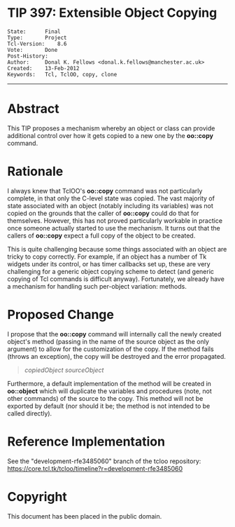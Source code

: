 # TIP 397: Extensible Object Copying
	State:		Final
	Type:		Project
	Tcl-Version:	8.6
	Vote:		Done
	Post-History:	
	Author:		Donal K. Fellows <donal.k.fellows@manchester.ac.uk>
	Created:	13-Feb-2012
	Keywords:	Tcl, TclOO, copy, clone
-----

# Abstract

This TIP proposes a mechanism whereby an object or class can provide
additional control over how it gets copied to a new one by the **oo::copy**
command.

# Rationale

I always knew that TclOO's **oo::copy** command was not particularly
complete, in that only the C-level state was copied. The vast majority of
state associated with an object \(notably including its variables\) was not
copied on the grounds that the caller of **oo::copy** could do that for
themselves. However, this has not proved particularly workable in practice
once someone actually started to use the mechanism. It turns out that the
callers of **oo::copy** expect a full copy of the object to be created.

This is quite challenging because some things associated with an object are
tricky to copy correctly. For example, if an object has a number of Tk widgets
under its control, or has timer callbacks set up, these are very challenging
for a generic object copying scheme to detect \(and generic copying of Tcl
commands is difficult anyway\). Fortunately, we already have a mechanism for
handling such per-object variation: methods.

# Proposed Change

I propose that the **oo::copy** command will internally call the newly
created object's **<cloned>** method \(passing in the name of the source
object as the only argument\) to allow for the customization of the copy. If
the method fails \(throws an exception\), the copy will be destroyed and the
error propagated.

 > _copiedObject_ **<cloned>** _sourceObject_

Furthermore, a default implementation of the **<cloned>** method will be
created in **oo::object** which will duplicate the variables and procedures
\(note, not other commands\) of the source to the copy. This method will not be
exported by default \(nor should it be; the method is not intended to be called
directly\).

# Reference Implementation

See the "development-rfe3485060" branch of the tcloo repository:
<https://core.tcl.tk/tcloo/timeline?r=development-rfe3485060>

# Copyright

This document has been placed in the public domain.

